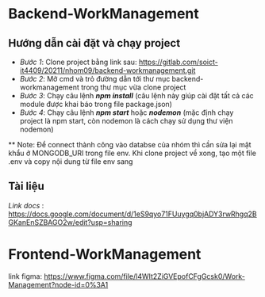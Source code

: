 # Backend-WorkManagement

## Hướng dẫn cài đặt và chạy project

* *Bước 1*: Clone project bằng link sau: https://gitlab.com/soict-it4409/20211/nhom09/backend-workmanagement.git
* *Bước 2*: Mở cmd và trỏ đường dẫn tới thư mục backend-workmanagement trong thư mục vừa clone project
* *Bước 3*: Chạy câu lệnh ***npm install*** (câu lệnh này giúp cài đặt tất cả các module được khai báo trong file package.json)
* *Bước 4*: Chạy câu lệnh ***npm start*** hoặc ***nodemon*** (mặc định chạy project là npm start, còn nodemon là cách chạy sử dụng thư viện nodemon)

** Note: Để connect thành công vào databse của nhóm thì cần sửa lại mật khẩu ở MONGODB_URI trong file env. Khi clone project về xong, tạo một file .env và copy nội dung từ file env sang

## Tài liệu

*Link docs* : https://docs.google.com/document/d/1eS9qyo71FUuygq0bjADY3rwRhgq2BGKanEnSZBAGO2w/edit?usp=sharing

# Frontend-WorkManagement

link figma: https://www.figma.com/file/l4WIt2ZiGVEpofCFgGcsk0/Work-Management?node-id=0%3A1